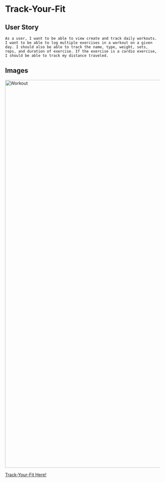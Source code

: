# Track-Your-Fit

## User Story
```
As a user, I want to be able to view create and track daily workouts. I want to be able to log multiple exercises in a workout on a given day. I should also be able to track the name, type, weight, sets, reps, and duration of exercise. If the exercise is a cardio exercise, I should be able to track my distance traveled.
```

## Images
<img width="1263" alt="Workout" src="https://user-images.githubusercontent.com/67169488/97790238-ebcb2180-1b94-11eb-832b-cdbdefd0a364.png">

[Track-Your-Fit Here!](https://tranquil-mesa-00271.herokuapp.com/?id=5f9b1c5089a5352e6e2f897d)

